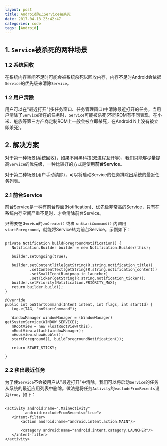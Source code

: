 ```yaml
---
layout: post
title: Android防止Service被杀死
date: 2017-04-18 23:42:47
categories: code
tags: [Android]
---
```


## 1. `Service`被杀死的两种场景



### 1.2 系统回收



在系统内存空间不足时可能会被系统杀死以回收内存，内存不足时Android会依据`Service`的优先级来清除`Service`。



### 1.2 用户清除



用户可以在"最近打开"(多任务窗口、任务管理窗口)中清除最近打开的任务，当用户清除了`Service`所在的任务时，`Service`可能被杀死(不同ROM有不同表现，在小米、魅族等第三方产商定制ROM上一般会被立即杀死，在Android N上没有被立即杀死)。



## 2. 解决方案



对于第一种场景(系统回收)，如果不用黑科技(双进程互开等)，我们只能够尽量提高`Service`的优先级，一种比较好的方式是使用**前台Service**。



对于第二种场景(用户手动清除)，可以将启动Service的任务排除出系统的最近任务列表。



### 2.1 前台Service



前台Service是一种有前台界面(Notification)、优先级非常高的Service，只有在系统内存空间严重不足时，才会清除前台Service。



只需要在Service的`onCreate()` 或者 `onStartCommand()` 内调用`startForeground`，就能将Service转为前台Service。示例如下：



```

private Notification buildForegroundNotification() {
   Notification.Builder builder = new Notification.Builder(this);

   builder.setOngoing(true);

   builder.setContentTitle(getString(R.string.notification_title))
           .setContentText(getString(R.string.notification_content))
           .setSmallIcon(R.mipmap.ic_launcher)
           .setTicker(getString(R.string.notification_ticker));
   builder.setPriority(Notification.PRIORITY_MAX);
   return builder.build();
}

@Override
public int onStartCommand(Intent intent, int flags, int startId) {
   Log.e(TAG, "onStartCommand");

   WindowManager windowManager = (WindowManager) getSystemService(WINDOW_SERVICE);
   mRootView = new FloatRootView(this);
   mRootView.attach(windowManager);
   mRootView.showBubble();
   startForeground(1, buildForegroundNotification());

   return START_STICKY;

}

```



### 2.2 移出最近任务



为了使`Service`不会被用户从"最近打开"中清除，我们可以将启动`Service`的任务从系统的最近应用列表中删除。做法是将任务`Activity`的`excludeFromRecents`设为`true`，如下：



```

<activity android:name=".MainActivity"
         android:excludeFromRecents="true">
   <intent-filter>
       <action android:name="android.intent.action.MAIN"/>

       <category android:name="android.intent.category.LAUNCHER"/>
   </intent-filter>
</activity>

```


